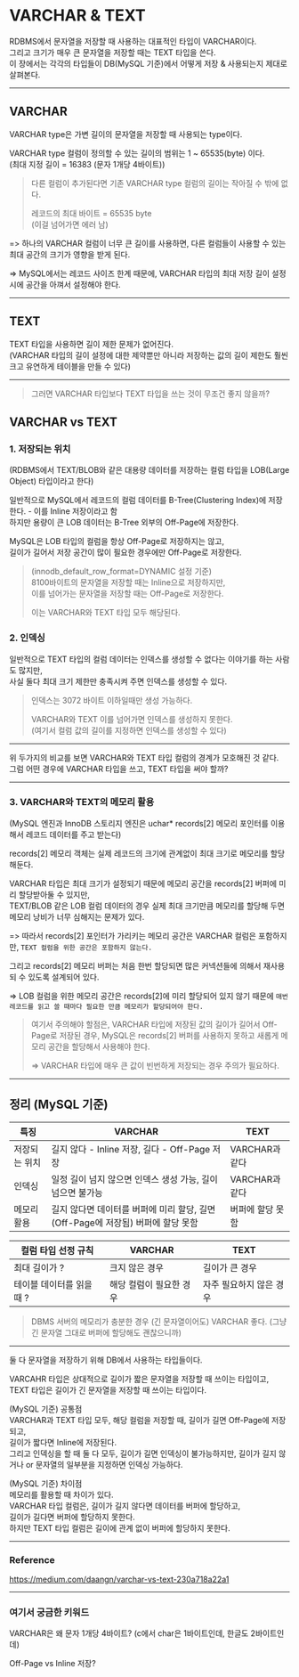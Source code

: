 # VARCHAR & TEXT

RDBMS에서 문자열을 저장할 때 사용하는 대표적인 타입이 VARCHAR이다.  
그리고 크기가 매우 큰 문자열을 저장할 때는 TEXT 타입을 쓴다.  
이 장에서는 각각의 타입들이 DB(MySQL 기준)에서 어떻게 저장 & 사용되는지 제대로 살펴본다.

---

## VARCHAR

VARCHAR type은 가변 길이의 문자열을 저장할 때 사용되는 type이다.

VARCHAR type 컬럼이 정의할 수 있는 길이의 범위는 1 ~ 65535(byte) 이다.  
(최대 지정 길이 = 16383 (문자 1개당 4바이트))

> 다른 컬럼이 추가된다면 기존 VARCHAR type 컬럼의 길이는 작아질 수 밖에 없다.
>
> 레코드의 최대 바이트 = 65535 byte  
> (이걸 넘어가면 에러 남)

=> 하나의 VARCHAR 컬럼이 너무 큰 길이를 사용하면, 다른 컬럼들이 사용할 수 있는 최대 공간의 크기가 영향을 받게 된다.

=> MySQL에서는 레코드 사이즈 한계 때문에, VARCHAR 타입의 최대 저장 길이 설정시에 공간을 아껴서 설정해야 한다.

---

## TEXT

TEXT 타입을 사용하면 길이 제한 문제가 없어진다.  
(VARCHAR 타입의 길이 설정에 대한 제약뿐만 아니라 저장하는 값의 길이 제한도 훨씬 크고 유연하게 테이블을 만들 수 있다)

---

> 그러면 VARCHAR 타입보다 TEXT 타입을 쓰는 것이 무조건 좋지 않을까?

## VARCHAR vs TEXT

### 1. 저장되는 위치

(RDBMS에서 TEXT/BLOB와 같은 대용량 데이터를 저장하는 컬럼 타입을 LOB(Large Object) 타입이라고 한다)

일반적으로 MySQL에서 레코드의 컬럼 데이터를 B-Tree(Clustering Index)에 저장한다. - 이를 Inline 저장이라고 함  
하지만 용량이 큰 LOB 데이터는 B-Tree 외부의 Off-Page에 저장한다.

MySQL은 LOB 타입의 컬럼을 항상 Off-Page로 저장하지는 않고,  
길이가 길어서 저장 공간이 많이 필요한 경우에만 Off-Page로 저장한다.

> (innodb_default_row_format=DYNAMIC 설정 기준)  
> 8100바이트의 문자열을 저장할 때는 Inline으로 저장하지만,  
> 이를 넘어가는 문자열을 저장할 때는 Off-Page로 저장한다.
>
> 이는 VARCHAR와 TEXT 타입 모두 해당된다.

### 2. 인덱싱

일반적으로 TEXT 타입의 컬럼 데이터는 인덱스를 생성할 수 없다는 이야기를 하는 사람도 많지만,  
사실 둘다 최대 크기 제한만 충족시켜 주면 인덱스를 생성할 수 있다.

> 인덱스는 3072 바이트 이하일때만 생성 가능하다.
>
> VARCHAR와 TEXT 이를 넘어가면 인덱스를 생성하지 못한다.  
> (여기서 컬럼 값의 길이를 지정하면 인덱스를 생성할 수 있다)

---

위 두가지의 비교를 보면 VARCHAR와 TEXT 타입 컬럼의 경계가 모호해진 것 같다.  
그럼 어떤 경우에 VARCHAR 타입을 쓰고, TEXT 타입을 써야 할까?

---

### 3. VARCHAR와 TEXT의 메모리 활용

(MySQL 엔진과 InnoDB 스토리지 엔진은 uchar* records[2] 메모리 포인터를 이용해서 레코드 데이터를 주고 받는다)

records[2] 메모리 객체는 실제 레코드의 크기에 관계없이 최대 크기로 메모리를 할당해둔다.

VARCHAR 타입은 최대 크기가 설정되기 때문에 메모리 공간을 records[2] 버퍼에 미리 할당받아둘 수 있지만,  
TEXT/BLOB 같은 LOB 컬럼 데이터의 경우 실제 최대 크기만큼 메모리를 할당해 두면 메모리 낭비가 너무 심해지는 문제가 있다.

=> 따라서 records[2] 포인터가 가리키는 메모리 공간은 VARCHAR 컬럼은 포함하지만, `TEXT 컬럼을 위한 공간은 포함하지 않는다.`

그리고 records[2] 메모리 버퍼는 처음 한번 할당되면 많은 커넥션들에 의해서 재사용되 수 있도록 설계되어 있다.

=> LOB 컬럼을 위한 메모리 공간은 records[2]에 미리 할당되어 있지 않기 때문에 `매번 레코드를 읽고 쓸 때마다 필요한 만큼 메모리가 할당되어야 한다.`

> 여기서 주의해야 할점은, VARCHAR 타입에 저장된 값의 길이가 길어서 Off-Page로 저장된 경우, MySQL은 records[2] 버퍼를 사용하지 못하고 새롭게 메모리 공간을 할당해서 사용해야 한다.  
> 
> => VARCHAR 타입에 매우 큰 값이 빈번하게 저장되는 경우 주의가 필요하다.

---

## 정리 (MySQL 기준)

|특징|VARCHAR|TEXT|
|--|--|--|
|저장되는 위치|길지 않다 - Inline 저장, 길다 - Off-Page 저장|VARCHAR과 같다|
|인덱싱|일정 길이 넘지 않으면 인덱스 생성 가능, 길이 넘으면 불가능|VARCHAR과 같다|
|메모리 활용|길지 않다면 데이터를 버퍼에 미리 할당, 길면(Off-Page에 저장됨) 버퍼에 할당 못함|버퍼에 할당 못함|

|컬럼 타입 선정 규칙|VARCHAR|TEXT|
|--|--|--|
|최대 길이가 ?|크지 않은 경우|길이가 큰 경우|
|테이블 데이터를 읽을 때 ?|해당 컬럼이 필요한 경우|자주 필요하지 않은 경우|


> DBMS 서버의 메모리가 충분한 경우 (긴 문자열이어도) VARCHAR 좋다. (그냥 긴 문자열 그대로 버퍼에 할당해도 괜찮으니까)

---

둘 다 문자열을 저장하기 위해 DB에서 사용하는 타입들이다.  

VARCAHR 타입은 상대적으로 길이가 짧은 문자열을 저장할 때 쓰이는 타입이고,  
TEXT 타입은 길이가 긴 문자열을 저장할 때 쓰이는 타입이다.

(MySQL 기준) 공통점  
VARCHAR과 TEXT 타입 모두, 해당 컬럼을 저장할 때, 길이가 길면 Off-Page에 저장되고,  
길이가 짧다면 Inline에 저장된다.  
그리고 인덱싱을 할 때 둘 다 모두, 길이가 길면 인덱싱이 불가능하지만, 길이가 길지 않거나 or 문자열의 일부분을 지정하면 인덱싱 가능하다.

(MySQL 기준) 차이점  
메모리를 활용할 때 차이가 있다.  
VARCHAR 타입 컬럼은, 길이가 길지 않다면 데이터를 버퍼에 할당하고,  
길이가 길다면 버퍼에 할당하지 못한다.  
하지만 TEXT 타입 컬럼은 길이에 관계 없이 버퍼에 할당하지 못한다.





---

### Reference

https://medium.com/daangn/varchar-vs-text-230a718a22a1

---

### 여기서 궁금한 키워드

VARCHAR은 왜 문자 1개당 4바이트? (c에서 char은 1바이트인데, 한글도 2바이트인데)

Off-Page vs Inline 저장?

